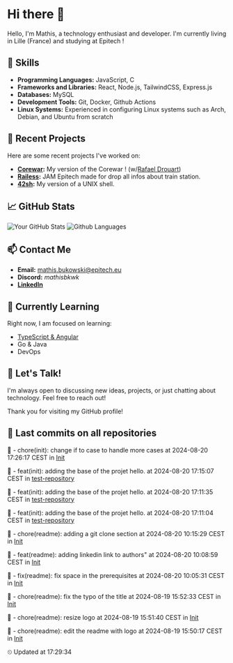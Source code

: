 # Hi there 👋

Hello, I'm Mathis, a technology enthusiast and developer. 
I'm currently living in Lille (France) and studying at Epitech !

## 🌟 Skills
- **Programming Languages:** JavaScript, C
- **Frameworks and Libraries:** React, Node.js, TailwindCSS, Express.js
- **Databases:** MySQL
- **Development Tools:** Git, Docker, Github Actions
- **Linux Systems:** Experienced in configuring Linux systems such as Arch, Debian, and Ubuntu from scratch

## 🔭 Recent Projects
Here are some recent projects I've worked on:
- **[Corewar](https://github.com/mathisbukowski/Corewar):** My version of the Corewar ! (w/[Rafael Drouart](https://github.com/rafaeldrouart))
- **[Railess](https://github.com/mathisbukowski/Railess):** JAM Epitech made for drop all infos about train station.
- **[42sh](https://github.com/mathisbukowski/42sh):** My version of a UNIX shell.

## 📈 GitHub Stats
![Your GitHub Stats](https://github-readme-stats.vercel.app/api?username=mathisbukowski&show_icons=true&theme=radical&v=1)
![Github Languages](https://github-readme-stats.vercel.app/api/top-langs?username=mathisbukowski&layout=compact&show_icons=true&theme=radical&v=1)


## 📫 Contact Me
- **Email:** [mathis.bukowski@epitech.eu](mailto:mathis.bukowski@epitech.eu)
- **Discord:** _mathisbkwk_
- **[LinkedIn](https://www.linkedin.com/in/mathisbukowski/)**

## 🌱 Currently Learning
Right now, I am focused on learning:
- [TypeScript & Angular](https://github.com/mathisbukowski/INN-ANGULAR)
- Go & Java
- DevOps

## 💬 Let's Talk!
I'm always open to discussing new ideas, projects, or just chatting about technology. Feel free to reach out!

Thank you for visiting my GitHub profile!












































































































































## 🚦 Last commits on all repositories


🔸 - chore(init): change if to case to handle more cases at 2024-08-20 17:26:17 CEST in [Init](https://github.com/mathisbukowski/Init)

🔸 - feat(init): adding the base of the projet hello. at 2024-08-20 17:15:07 CEST in [test-repository](https://github.com/mathisbukowski/test-repository)

🔸 - feat(init): adding the base of the projet hello. at 2024-08-20 17:11:35 CEST in [test-repository](https://github.com/mathisbukowski/test-repository)

🔸 - feat(init): adding the base of the projet hello. at 2024-08-20 17:11:04 CEST in [test-repository](https://github.com/mathisbukowski/test-repository)

🔸 - chore(readme): adding a git clone section at 2024-08-20 10:15:29 CEST in [Init](https://github.com/mathisbukowski/Init)

🔸 - feat(readme): adding linkedin link to authors" at 2024-08-20 10:08:59 CEST in [Init](https://github.com/mathisbukowski/Init)

🔸 - fix(readme): fix space in the prerequisites at 2024-08-20 10:05:31 CEST in [Init](https://github.com/mathisbukowski/Init)

🔸 - chore(readme): fix the typo of the title at 2024-08-19 15:52:33 CEST in [Init](https://github.com/mathisbukowski/Init)

🔸 - chore(readme): resize logo at 2024-08-19 15:51:40 CEST in [Init](https://github.com/mathisbukowski/Init)

🔸 - chore(readme): edit the readme with logo at 2024-08-19 15:50:17 CEST in [Init](https://github.com/mathisbukowski/Init)


⏲ Updated at 17:29:34